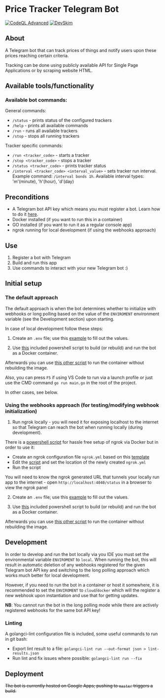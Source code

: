 # Price Tracker Telegram Bot

[![CodeQL Advanced](https://github.com/georgs-tumans/price-tracker-bot/actions/workflows/codeql.yml/badge.svg)](https://github.com/georgs-tumans/price-tracker-bot/actions/workflows/codeql.yml)
[![DevSkim](https://github.com/georgs-tumans/price-tracker-bot/actions/workflows/devskim.yml/badge.svg)](https://github.com/georgs-tumans/price-tracker-bot/actions/workflows/devskim.yml)

## About

A Telegram bot that can track prices of things and notify users upon these prices reaching certain criteria.

Tracking can be done using publicly available API for Single Page Applications or by scraping website HTML.

## Available tools/functionality

### Available bot commands:

General commands:
 - `/status` - prints status of the configured trackers
 - `/help` - prints all available commands
 - `/run` - runs all available trackers
 - `/stop` - stops all running trackers

 Tracker specific commands:
 - `/run <tracker_code>` - starts a tracker
 - `/stop <tracker_code>` - stops a tracker
 - `/status <tracker_code>` - prints tracker status
 - `/interval <tracker_code> <interval_value>` - sets tracker run interval. Example command: `/interval bonds 1h`. Available interval types: 'm'(minute), 'h'(hour), 'd'(day)

## Preconditions

- A Telegram bot API key which means you must register a bot. Learn how to do it [here](https://core.telegram.org/bots#how-do-i-create-a-bot).
- Docker installed (if you want to run this in a container)
- GO installed (if you want to run it as a regular console app)
- ngrok running for local development (if using the webhooks approach)

## Use

1. Register a bot with Telegram
2. Build and run this app
3. Use commands to interact with your new Telegram bot :)


## Initial setup

### The default approach

The default approach is when the bot determines whether to initialize with webhooks or long polling based on the value of the `ENVIROMENT` environment variable (see the Development section) upon starting.

In case of local development follow these steps:

1. Create an `.env` file; use this [example](/.env.example) to fill out the values.

2. Use [this](/docker_build_and_run.ps1) included powershell script to build (or rebuild) and run the bot as a Docker container.

Afterwards you can use [this other script](/docker_run.ps1) to run the container without rebuilding the image.

Also, you can press `F5` if using VS Code to run via a launch profile or just use the CMD command `go run main.go` in the root of the project.

In other cases, see below.


### Using the webhooks approach (for testing/modifying webhook initialization)

1. Run ngrok locally - you will need it for exposing localhost to the internet so that Telegram can reach the bot when running locally (during development). 

There is a [powershell script](/docker_run_ngrok.ps1) for hassle free setup of ngrok via Docker but in order to use it:

* Create an ngrok configuration file `ngrok.yml` based on this [template](./ngrok.yml.example)
* Edit the [script](/docker_run_ngrok.ps1) and set the location of the newly created `ngrok.yml`
* Run the script

You will need to know the ngrok generated URL that tunnels your locally run app to the internet - open `http://localhost:4040/status` in a browser to view the ngrok panel

2. Create an `.env` file; use this [example](/.env.example) to fill out the values.

3. Use [this](/docker_build_and_run.ps1) included powershell script to build (or rebuild) and run the bot as a Docker container.

Afterwards you can use [this other script](/docker_run.ps1) to run the container without rebuilding the image.


## Development

In order to develop and run the bot locally via you IDE you must set the environmental variable `ENVIROMENT` to `local`. When running the bot, this will result in automatic deletion of any webhooks registered for the given Telegram bot API key and switching to the long polling approach which works much better for local development.

However, if you need to run the bot in a container or host it somewhere, it is recommended to set the `ENVIROMENT` to `cloud`/`docker` which will the register a new webhook upon instantiation and use that for getting updates.

**NB**:
You cannot run the bot in the long polling mode while there are actively registered webhooks for the same bot API key!

### Linting

A golangci-lint configuration file is included, some useful commands to run in git bash:


 - Export lint result to a file: `golangci-lint run --out-format json > lint-results.json`
 - Run lint and fix issues where possible: `golangci-lint run --fix`


## Deployment

~~The bot is currently hosted on Google Apps; pushing to `master` triggers a build.~~
